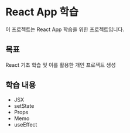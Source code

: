 # React App 학습

이 프로젝트는 React App 학습을 위한 프로젝트입니다. 

## 목표
React 기초 학습 및 이를 활용한 개인 프로젝트 생성

## 학습 내용
- JSX
- setState
- Props
- Memo
- useEffect
